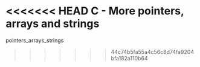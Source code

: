 <<<<<<< HEAD
C - More pointers, arrays and strings
=======
pointers_arrays_strings
>>>>>>> 44c74b5fa55a4c56c8d74fa9204bfa182a110b64

